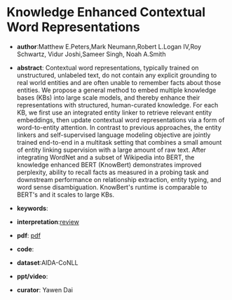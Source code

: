 # Knowledge Enhanced Contextual Word Representations

- **author**:Matthew E.Peters,Mark Neumann,Robert L.Logan IV,Roy Schwartz, Vidur Joshi,Sameer Singh, Noah A.Smith

- **abstract**: Contextual word representations, typically trained on unstructured, unlabeled text, do not contain any explicit grounding to real world entities and are often unable to remember facts about those entities. We propose a general method to embed multiple knowledge bases (KBs) into large scale models, and thereby enhance their representations with structured, human-curated knowledge. For each KB, we first use an integrated entity linker to retrieve relevant entity embeddings, then update contextual word representations via a form of word-to-entity attention. In contrast to previous approaches, the entity linkers and self-supervised language modeling objective are jointly trained end-to-end in a multitask setting that combines a small amount of entity linking supervision with a large amount of raw text. After integrating WordNet and a subset of Wikipedia into BERT, the knowledge enhanced BERT (KnowBert) demonstrates improved perplexity, ability to recall facts as measured in a probing task and downstream performance on relationship extraction, entity typing, and word sense disambiguation. KnowBert's runtime is comparable to BERT's and it scales to large KBs.  

- **keywords**:

- **interpretation**:[review](https://blog.csdn.net/Kaiyuan_sjtu/article/details/102857555)

- **pdf**: [pdf](https://arxiv.org/pdf/1909.04164)

- **code**: 

- **dataset**:AIDA-CoNLL

- **ppt/video**:

- **curator**: Yawen Dai